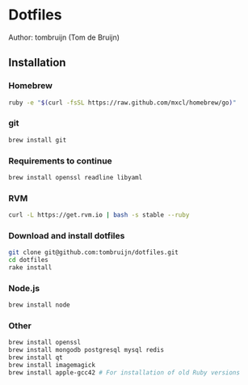 # Dotfiles

Author: tombruijn (Tom de Bruijn)

## Installation

### Homebrew

```bash
ruby -e "$(curl -fsSL https://raw.github.com/mxcl/homebrew/go)"
```

### git

```bash
brew install git
```

### Requirements to continue

```bash
brew install openssl readline libyaml
```

### RVM

```bash
curl -L https://get.rvm.io | bash -s stable --ruby
```

### Download and install dotfiles

```bash
git clone git@github.com:tombruijn/dotfiles.git
cd dotfiles
rake install
```

### Node.js

```bash
brew install node
```

### Other

```bash
brew install openssl
brew install mongodb postgresql mysql redis
brew install qt
brew install imagemagick
brew install apple-gcc42 # For installation of old Ruby versions
```
